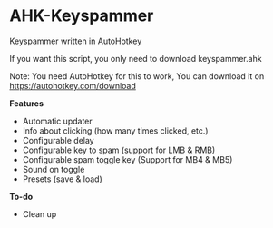 # AHK-Keyspammer
Keyspammer written in AutoHotkey

If you want this script, you only need to download keyspammer.ahk

Note: You need AutoHotkey for this to work, You can download it on https://autohotkey.com/download

**Features**
- Automatic updater
- Info about clicking (how many times clicked, etc.)
- Configurable delay
- Configurable key to spam (support for LMB & RMB)
- Configurable spam toggle key (Support for MB4 & MB5)
- Sound on toggle
- Presets (save & load)

**To-do**
- Clean up

